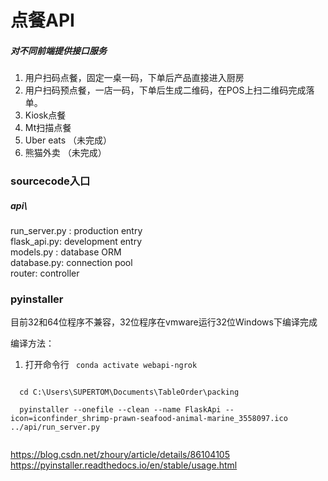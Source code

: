 # 点餐API

##### 对不同前端提供接口服务
1. 用户扫码点餐，固定一桌一码，下单后产品直接进入厨房
2. 用户扫码预点餐，一店一码，下单后生成二维码，在POS上扫二维码完成落单。
3.  Kiosk点餐
4. Mt扫描点餐
5. Uber eats （未完成）
6. 熊猫外卖 （未完成）


### sourcecode入口

##### api\

run_server.py : production entry  
flask_api.py: development entry  
models.py : database ORM  
database.py: connection pool  
router: controller  


### pyinstaller

目前32和64位程序不兼容，32位程序在vmware运行32位Windows下编译完成

编译方法：
1. 打开命令行
  <code> conda activate webapi-ngrok </code>  
  <code>
  cd C:\Users\SUPERTOM\Documents\TableOrder\packing
</code>  
 <code>
  pyinstaller --onefile --clean --name FlaskApi --icon=iconfinder_shrimp-prawn-seafood-animal-marine_3558097.ico ../api/run_server.py

</code>  


https://blog.csdn.net/zhoury/article/details/86104105
https://pyinstaller.readthedocs.io/en/stable/usage.html

